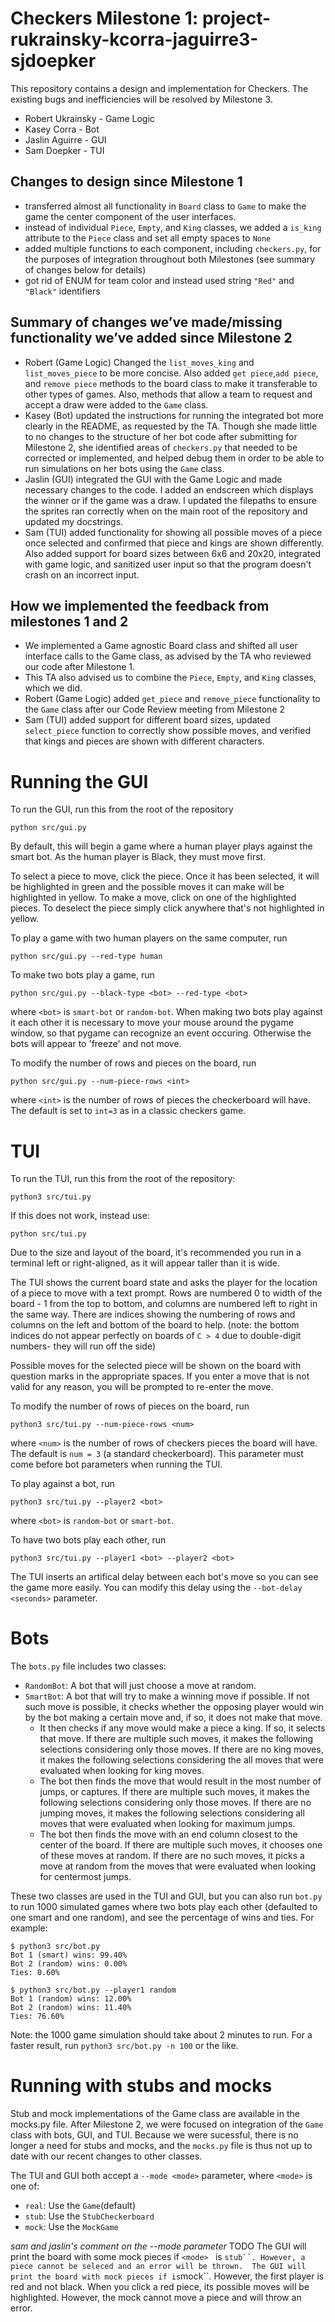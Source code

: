 # Checkers Milestone 1: project-rukrainsky-kcorra-jaguirre3-sjdoepker
This repository contains a design and implementation for Checkers. The existing bugs and inefficiencies will be resolved by Milestone 3. 

- Robert Ukrainsky - Game Logic
- Kasey Corra - Bot
- Jaslin Aguirre - GUI
- Sam Doepker - TUI

## Changes to design since Milestone 1
- transferred almost all functionality in `Board` class to `Game` to make the game the center component of the user interfaces. 
- instead of individual `Piece`, `Empty`, and `King` classes, we added a `is_king` attribute to the `Piece` class and set all empty spaces to `None`
- added multiple functions to each component, including `checkers.py`, for the purposes of integration throughout both Milestones (see summary of changes below for details)
- got rid of ENUM for team color and instead used string `"Red"` and `"Black"` identifiers 

## Summary of changes we’ve made/missing functionality we’ve added since Milestone 2
- Robert (Game Logic) Changed the `list_moves_king` and `list_moves_piece` to be more concise.
Also added `get piece`,`add piece`, and `remove piece` methods to the board class to make it
transferable to other types of games. Also, methods that allow a team to request and accept
a draw were added to the `Game` class. 
- Kasey (Bot) updated the instructions for running the integrated bot more clearly in the README, as requested by the TA. Though she made little to no changes to the structure of her bot code after submitting for Milestone 2, she identified areas of `checkers.py` that needed to be corrected or implemented, and helped debug them in order to be able to run simulations on her bots using the `Game` class. 
- Jaslin (GUI) integrated the GUI with the Game Logic and made necessary changes to the code. I added an endscreen which displays the winner or if the game was a draw. I updated the filepaths to ensure the sprites ran correctly when on the main root of the repository and updated my docstrings.
- Sam (TUI) added functionality for showing all possible moves of a piece once selected and confirmed that piece and kings are shown differently. Also added support for board sizes between 6x6 and 20x20, integrated with game logic, and sanitized user input so that the program doesn't crash on an incorrect input.


## How we implemented the feedback from milestones 1 and 2
- We implemented a Game agnostic Board class and shifted all user interface calls to the Game class, as advised by the TA who reviewed our code after Milestone 1.
- This TA also advised us to combine the `Piece`, `Empty`, and `King` classes, which we did. 
- Robert (Game Logic) added `get_piece` and `remove_piece` functionality to the `Game` class after our Code Review meeting from Milestone 2
- Sam (TUI) added support for different board sizes, updated `select_piece` function to correctly show possible moves, and verified that kings and pieces are shown with different characters.


# Running the GUI
To run the GUI, run this from the root of the repository
```
python src/gui.py
```
By default, this will begin a game where a human player plays against the smart
bot. As the human player is Black, they must move first. 

To select a piece to move, click the piece. Once it has been selected, it will be
highlighted in green and the possible moves it can make will be highlighted in
yellow. To make a move, click on one of the highlighted pieces. To deselect the
piece simply click anywhere that's not highlighted in yellow.

To play a game with two human players on the same computer, run
```
python src/gui.py --red-type human
```

To make two bots play a game, run
```
python src/gui.py --black-type <bot> --red-type <bot>
```
where ```<bot>``` is ``smart-bot`` or ``random-bot``. When making two bots play
against it each other it is necessary to move your mouse around the pygame
window, so that pygame can recognize an event occuring. Otherwise the bots
will appear to 'freeze' and not move. 

To modify the number of rows and pieces on the board, run
```
python src/gui.py --num-piece-rows <int>
```
where ``<int>`` is the number of rows of pieces the checkerboard will have. 
The default is set to ``int=3`` as in a classic checkers game.

# TUI

To run the TUI, run this from the root of the repository:
```
python3 src/tui.py
```
If this does not work, instead use:
```
python src/tui.py
```
    
Due to the size and layout of the board, it's recommended you run in a terminal
left or right-aligned, as it will appear taller than it is wide.

The TUI shows the current board state and asks the player for the location of
a piece to move with a text prompt. Rows are numbered 0 to width of the 
board - 1 from the top to bottom, and columns are numbered left to right in the
same way. There are indices showing the numbering of rows and columns on the 
left and bottom of the board to help. (note: the bottom indices do not appear
perfectly on boards of ``C > 4`` due to double-digit numbers- they will run off
the side)

Possible moves for the selected piece will be shown on the board with question
marks in the appropriate spaces. If you enter a move that is not valid for any
reason, you will be prompted to re-enter the move.

To modify the number of rows of pieces on the board, run
```
python3 src/tui.py --num-piece-rows <num>
```
where ``<num>`` is the number of rows of checkers pieces the board will have.
The default is ``num = 3`` (a standard checkerboard). This parameter must come 
before bot parameters when running the TUI.

To play against a bot, run
```
python3 src/tui.py --player2 <bot>
```
where ``<bot>`` is ``random-bot`` or ``smart-bot``.

To have two bots play each other, run
```
python3 src/tui.py --player1 <bot> --player2 <bot>
```
The TUI inserts an artifical delay between each bot's move so you can see the 
game more easily. You can modify this delay using the ``--bot-delay <seconds>``
parameter.

# Bots
The `bots.py` file includes two classes:
- `RandomBot`: A bot that will just choose a move at random. 
- `SmartBot`: A bot that will try to make a winning move if possible. If not such move is possible, it checks whether the opposing player would win by the bot making a certain move and, if so, it does not make that move. 
    - It then checks if any move would make a piece a king. If so, it selects that move. If there are multiple such moves, it makes the following selections considering only those moves. If there are no king moves, it makes the following selections considering the all moves that were evaluated when looking for king moves.
    - The bot then finds the move that would result in the most number of jumps, or captures. If there are multiple such moves, it makes the following selections considering only those moves. If there are no jumping moves, it makes the following selections considering all moves that were evaluated when looking for maximum jumps.
    - The bot then finds the move with an end column closest to the center of the board. If there are multiple such moves, it chooses one of these moves at random. If there are no such moves, it picks a move at random from the moves that were evaluated when looking for centermost jumps.

These two classes are used in the TUI and GUI, but you can also run `bot.py` to run 1000 simulated games where two bots play each other (defaulted to one smart and one random), and see the percentage of wins and ties. For example:
```
$ python3 src/bot.py
Bot 1 (smart) wins: 99.40%
Bot 2 (random) wins: 0.00%
Ties: 0.60%

$ python3 src/bot.py --player1 random
Bot 1 (random) wins: 12.00%
Bot 2 (random) wins: 11.40%
Ties: 76.60%
```
Note: the 1000 game simulation should take about 2 minutes to run. For a faster result, run `python3 src/bot.py -n 100` or the like.


# Running with stubs and mocks
Stub and mock implementations of the Game class are available in the mocks.py file. After Milestone 2, we were focused on integration of the `Game` class with bots, GUI, and TUI. Because we were sucessful, there is no longer a need for stubs and mocks, and the `mocks.py` file is thus not up to date with our recent changes to other classes. 

The TUI and GUI both accept a `--mode <mode>` parameter, where `<mode>` is one of:
- `real`: Use the `Game`(default)
- `stub`: Use the `StubCheckerboard`
- `mock`: Use the `MockGame`

*sam and jaslin's comment on the --mode parameter* TODO
The GUI will print the board with some mock pieces if ```<mode> ``` is ```stub``. However, a piece cannot be seleced and an error will be thrown. 
The GUI will print the board with mock pieces if ```<mode>``` is ```mock``. However, the first player is red and not black. When you click a red piece, its possible moves will be highlighted. However, the mock cannot move a piece and will throw an error.